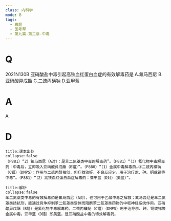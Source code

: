```yaml
---
class: 内科学
mode: B
tags:
  - 真题
  - 医考帮
  - 第九篇-第二章-中毒
---
```


# Q
2021N130B 亚硝酸盐中毒引起高铁血红蛋白血症的有效解毒药是
A.氟马西尼
B.亚硝酸异戊酯
C.二巯丙磺钠
D.亚甲蓝

# A
A
# D
```ad-note
title:课本出处
collapse:false
（P881）“2）氟马西尼（A对）：是苯二氮䓬类中毒的解毒药”。（P881）“（3）氰化物中毒解毒药：中毒后，立即吸入亚硝酸异戊酯（B错）”。（P880）“（1）金属中毒解毒药…③二巯丙磺钠（C错）（DMPS）：作用与二巯丙醇相似，但疗效较好，不良反应少。用于治疗汞、砷、铜或锑等中毒”。（P881）“（2）高铁血红蛋白血症解毒药：亚甲蓝（D对）（美蓝）”。
```

```ad-summary
title:解析
collapse:false
苯二氮䓬类中毒的有效解毒药是氟马西尼（A对），也可用于乙醇中毒之解救；氟马西尼是苯二氮䓬类拮抗剂，能通过竞争抑制苯二氮䓬类受体而阻断苯二氮䓬类药物的中枢神经系统作用。亚硝酸异戊酯（B错）是氰化物中毒解毒药。二巯丙磺钠（C错）（DMPS）用于治疗汞、砷、铜或锑等金属中毒。亚甲蓝（D错）即美蓝，是亚硝酸盐中毒的特效解毒药。
```

